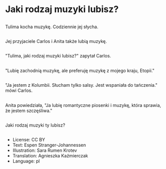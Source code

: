 # Jaki rodzaj muzyki lubisz?

##
Tulima kocha muzykę. Codziennie jej słycha.

##
Jej przyjaciele Carlos i Anita także lubią muzykę.

##
"Tulima, jaki rodzaj muzyki lubisz?" zapytał Carlos.

##
"Lubię zachodnią muzykę, ale preferuję muzykę z mojego kraju, Etopii."

##
"Ja jestem z Kolumbii. Słucham tylko salsy. Jest wspaniała do tańczenia." mówi Carlos.

##
Anita powiedziała, "Ja lubię romantyczne piosenki i muzykę, która sprawia, że jestem szczęśliwa."

##
Jaki rodzaj muzyki ty lubisz?

##
* License: CC BY
* Text: Espen Stranger-Johannessen
* Illustration: Sara Rumen Krotev
* Translation: Agnieszka Kaźmierczak
* Language: pl
